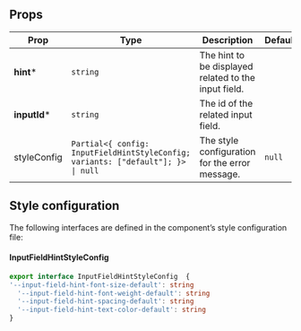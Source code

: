 <!-- This file is automatically generated, do not edit manually. -->

## Props

| Prop | Type | Description | Default |
| ---- | ---- | ----------- | ------- |
| **hint*** | `string` | The hint to be displayed related to the input field. |  |
| **inputId*** | `string` | The id of the related input field. |  |
| styleConfig | `Partial<{ config: InputFieldHintStyleConfig; variants: ["default"]; }> \| null` | The style configuration for the error message. | `null` |


## Style configuration

The following interfaces are defined in the component’s style configuration file:

#### InputFieldHintStyleConfig

```ts
export interface InputFieldHintStyleConfig  {
'--input-field-hint-font-size-default': string
  '--input-field-hint-font-weight-default': string
  '--input-field-hint-spacing-default': string
  '--input-field-hint-text-color-default': string
}
```

